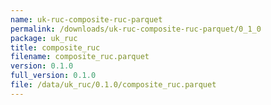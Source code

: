 ```yaml
---
name: uk-ruc-composite-ruc-parquet
permalink: /downloads/uk-ruc-composite-ruc-parquet/0_1_0
package: uk_ruc
title: composite_ruc
filename: composite_ruc.parquet
version: 0.1.0
full_version: 0.1.0
file: /data/uk_ruc/0.1.0/composite_ruc.parquet
---
```

